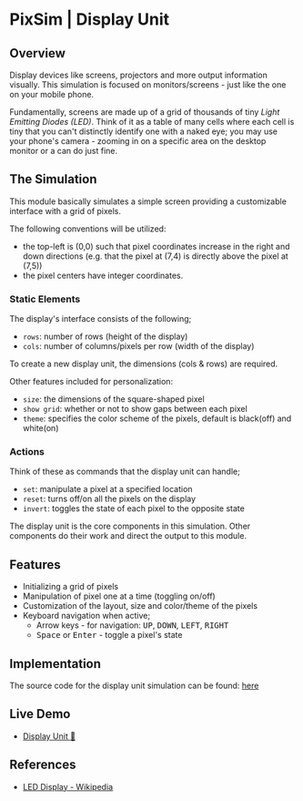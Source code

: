 # PixSim | Display Unit

## Overview

Display devices like screens, projectors and more output information visually. This simulation is focused on monitors/screens - just like the one on your mobile phone.

Fundamentally, screens are made up of a grid of thousands of tiny _Light Emitting Diodes (LED)_. Think of it as a table of many cells where each cell is tiny that you can't distinctly identify one with a naked eye; you may use your phone's camera - zooming in on a specific area on the desktop monitor or a  can do just fine.

## The Simulation

This module basically simulates a simple screen providing a customizable interface with a grid of pixels.

The following conventions will be utilized:
- the top-left is (0,0) such that pixel coordinates increase in the right and down directions (e.g. that the pixel at (7,4) is directly above the pixel at (7,5))
- the pixel centers have integer coordinates.

### Static Elements

The display's interface consists of the following;
- `rows`: number of rows (height of the display)
- `cols`: number of columns/pixels per row (width of the display)

To create a new display unit, the dimensions (cols & rows) are required.

Other features included for personalization:
- `size`: the dimensions of the square-shaped pixel
- `show grid`: whether or not to show gaps between each pixel
- `theme`: specifies the color scheme of the pixels, default is black(off) and white(on)

### Actions

Think of these as commands that the display unit can handle;
- `set`: manipulate a pixel at a specified location
- `reset`: turns off/on all the pixels on the display
- `invert`: toggles the state of each pixel to the opposite state

The display unit is the core components in this simulation. Other components do their work and direct the output to this module.

## Features

- Initializing a grid of pixels 
- Manipulation of pixel one at a time (toggling on/off)
- Customization of the layout, size and color/theme of the pixels
- Keyboard navigation when active;
	- Arrow keys - for navigation: <kbd>UP</kbd>, <kbd>DOWN</kbd>, <kbd>LEFT</kbd>, <kbd>RIGHT</kbd>
	- <kbd>Space</kbd> or <kbd>Enter</kbd> - toggle a pixel's state

## Implementation

The source code for the display unit simulation can be found: [here](../source/core/)

## Live Demo

- [Display Unit :rocket:](https://henryhale.github.io/pixsim/)

## References

- [LED Display - Wikipedia](https://wikipedia.org/wiki/LED_display)